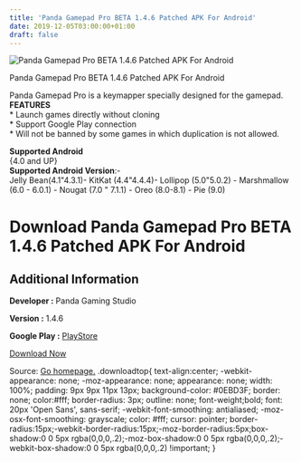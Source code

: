```yaml
---
title: 'Panda Gamepad Pro BETA 1.4.6 Patched APK For Android'
date: 2019-12-05T03:00:00+01:00
draft: false
---
```


![Panda Gamepad Pro BETA 1.4.6 Patched APK For Android](https://i0.wp.com/apkhome.net/wp-content/uploads/2019/12/Panda-Gamepad-Pro-BETA-1.4.6-Patched.png "Panda Gamepad Pro BETA 1.4.6 Patched APK For Android")

  

Panda Gamepad Pro BETA 1.4.6 Patched APK For Android

Panda Gamepad Pro is a keymapper specially designed for the gamepad.  
**FEATURES**  
\* Launch games directly without cloning  
\* Support Google Play connection  
\* Will not be banned by some games in which duplication is not allowed.

**Supported Android**  
{4.0 and UP}  
**Supported Android Version**:-  
Jelly Bean(4.1"4.3.1)- KitKat (4.4"4.4.4)- Lollipop (5.0"5.0.2) - Marshmallow (6.0 - 6.0.1) - Nougat (7.0 " 7.1.1) - Oreo (8.0-8.1) - Pie (9.0)

Download Panda Gamepad Pro BETA 1.4.6 Patched APK For Android
=============================================================

Additional Information
----------------------

**Developer :** Panda Gaming Studio

**Version :** 1.4.6

**Google Play :** [PlayStore](https://play.google.com/store/apps/details?id=com.panda.gamepad&hl=en_US)

  

[Download Now](https://store4app.co/post/panda-gamepad-pro-beta-1-4-6-patched-apk-for-android_1575469925)

  
Source: [Go homepage.](https://store4app.co/post/panda-gamepad-pro-beta-1-4-6-patched-apk-for-android_1575469925) .downloadtop{ text-align:center; -webkit-appearance: none; -moz-appearance: none; appearance: none; width: 100%; padding: 9px 9px 11px 13px; background-color: #0EBD3F; border: none; color:#fff; border-radius: 3px; outline: none; font-weight;bold; font: 20px 'Open Sans', sans-serif; -webkit-font-smoothing: antialiased; -moz-osx-font-smoothing: grayscale; color: #fff; cursor: pointer; border-radius:15px;-webkit-border-radius:15px;-moz-border-radius:5px;box-shadow:0 0 5px rgba(0,0,0,.2);-moz-box-shadow:0 0 5px rgba(0,0,0,.2);-webkit-box-shadow:0 0 5px rgba(0,0,0,.2) !important; }